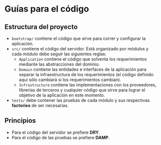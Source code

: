 # Guías para el código

## Estructura del proyecto
- `bootstrap/` contiene el código que sirve
  para correr y configurar la aplicación.
- `src/` contiene el código del servidor. Está
  organizado por módulos y cada módulo debe seguir
  las siguientes reglas:
  - `Application` contiene el código que solventa
    los requerimientos mediante las abstracciones
    del dominio.
  - `Domain` contiene las entidades e interfaces de
    la aplicación para separar la infraestructura de
    los requerimientos (el código definido aquí sólo
    cambiará si los requerimientos cambian).
  - `Infrastructure` contiene las implementaciones
    con los proveedores, librerías de terceros y
    cualquier código que sirve para lograr
    el objetivo de la aplicación en este momento.
- `tests/` debe contener las pruebas de cada
  módulo y sus respectivas **factories** de ser
  necesarias.

## Principios
- Para el código del servidor se prefiere **DRY**.
- Para el código de las pruebas se prefiere **DAMP**.
